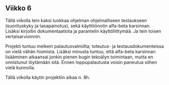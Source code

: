 ## Viikko 6

Tällä viikolla tein kaksi luokkaa ohjelman ohjelmalliseen testaukseen (suorituskyky ja tasapainotus), sekä käyttöönotin alfa-beta karsinnan. Lisäksi kirjoitin dokumentaatiota ja parantelin käyttöliittymää. Ja tein toisen vertaisarvioinnin.

Projekti tuntuu melkein palautusvalmiilta; toteutus- ja testausdokumenteissa on vielä vähän hiomista. Lisäksi minusta tuntuu, että alfa-beta karsinnan lisääminen aikaansai jonkin pienen bugin tekoälyn toimintaan, mutta en onnistunut löytämään sitä. Ennen loppupalautusta voisin paneutua siihen vielä kunnolla.

Tällä viikolla käytin projektiin aikaa n. 8h.
